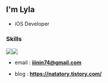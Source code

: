 
<h2>I'm Lyla</h2>

* iOS Developer

### Skills
<img src="https://img.shields.io/badge/swift-F05138?style=for-the-badge&logo=swift&logoColor=white"><img src="https://img.shields.io/badge/UIKit-2396F3?style=for-the-badge&logo=UIKit&logoColor=white">
<!---
[![Hits](https://hits.seeyoufarm.com/api/count/incr/badge.svg?url=https%3A%2F%2Fgithub.com%2FLyla3&count_bg=%23B0B0B0&title_bg=%23555555&icon=&icon_color=%23E7E7E7&title=hits&edge_flat=false)](https://hits.seeyoufarm.com)
--->

 - email : **iiinin74@gmail.com**
 
 - blog : **https://natatory.tistory.com/**

<!---
Lyla3/Lyla3 is a ✨ special ✨ repository because its `README.md` (this file) appears on your GitHub profile.
You can click the Preview link to take a look at your changes.
--->
